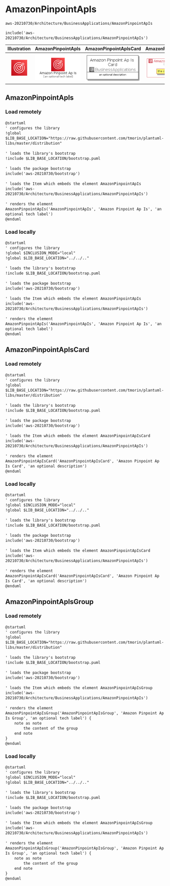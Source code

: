# AmazonPinpointApIs


```text
aws-20210730/Architecture/BusinessApplications/AmazonPinpointApIs
```

```text
include('aws-20210730/Architecture/BusinessApplications/AmazonPinpointApIs')
```



| Illustration | AmazonPinpointApIs | AmazonPinpointApIsCard | AmazonPinpointApIsGroup |
| :---: | :---: | :---: | :---: |
| ![illustration for Illustration](../../../aws-20210730/Architecture/BusinessApplications/AmazonPinpointApIs.png) | ![illustration for AmazonPinpointApIs](../../../aws-20210730/Architecture/BusinessApplications/AmazonPinpointApIs.Local.png) | ![illustration for AmazonPinpointApIsCard](../../../aws-20210730/Architecture/BusinessApplications/AmazonPinpointApIsCard.Local.png) | ![illustration for AmazonPinpointApIsGroup](../../../aws-20210730/Architecture/BusinessApplications/AmazonPinpointApIsGroup.Local.png) |




## AmazonPinpointApIs

### Load remotely
```plantuml
@startuml
' configures the library
!global $LIB_BASE_LOCATION="https://raw.githubusercontent.com/tmorin/plantuml-libs/master/distribution"

' loads the library's bootstrap
!include $LIB_BASE_LOCATION/bootstrap.puml

' loads the package bootstrap
include('aws-20210730/bootstrap')

' loads the Item which embeds the element AmazonPinpointApIs
include('aws-20210730/Architecture/BusinessApplications/AmazonPinpointApIs')

' renders the element
AmazonPinpointApIs('AmazonPinpointApIs', 'Amazon Pinpoint Ap Is', 'an optional tech label')
@enduml
```

### Load locally
```plantuml
@startuml
' configures the library
!global $INCLUSION_MODE="local"
!global $LIB_BASE_LOCATION="../../.."

' loads the library's bootstrap
!include $LIB_BASE_LOCATION/bootstrap.puml

' loads the package bootstrap
include('aws-20210730/bootstrap')

' loads the Item which embeds the element AmazonPinpointApIs
include('aws-20210730/Architecture/BusinessApplications/AmazonPinpointApIs')

' renders the element
AmazonPinpointApIs('AmazonPinpointApIs', 'Amazon Pinpoint Ap Is', 'an optional tech label')
@enduml
```

## AmazonPinpointApIsCard

### Load remotely
```plantuml
@startuml
' configures the library
!global $LIB_BASE_LOCATION="https://raw.githubusercontent.com/tmorin/plantuml-libs/master/distribution"

' loads the library's bootstrap
!include $LIB_BASE_LOCATION/bootstrap.puml

' loads the package bootstrap
include('aws-20210730/bootstrap')

' loads the Item which embeds the element AmazonPinpointApIsCard
include('aws-20210730/Architecture/BusinessApplications/AmazonPinpointApIs')

' renders the element
AmazonPinpointApIsCard('AmazonPinpointApIsCard', 'Amazon Pinpoint Ap Is Card', 'an optional description')
@enduml
```

### Load locally
```plantuml
@startuml
' configures the library
!global $INCLUSION_MODE="local"
!global $LIB_BASE_LOCATION="../../.."

' loads the library's bootstrap
!include $LIB_BASE_LOCATION/bootstrap.puml

' loads the package bootstrap
include('aws-20210730/bootstrap')

' loads the Item which embeds the element AmazonPinpointApIsCard
include('aws-20210730/Architecture/BusinessApplications/AmazonPinpointApIs')

' renders the element
AmazonPinpointApIsCard('AmazonPinpointApIsCard', 'Amazon Pinpoint Ap Is Card', 'an optional description')
@enduml
```

## AmazonPinpointApIsGroup

### Load remotely
```plantuml
@startuml
' configures the library
!global $LIB_BASE_LOCATION="https://raw.githubusercontent.com/tmorin/plantuml-libs/master/distribution"

' loads the library's bootstrap
!include $LIB_BASE_LOCATION/bootstrap.puml

' loads the package bootstrap
include('aws-20210730/bootstrap')

' loads the Item which embeds the element AmazonPinpointApIsGroup
include('aws-20210730/Architecture/BusinessApplications/AmazonPinpointApIs')

' renders the element
AmazonPinpointApIsGroup('AmazonPinpointApIsGroup', 'Amazon Pinpoint Ap Is Group', 'an optional tech label') {
    note as note
        the content of the group
    end note
}
@enduml
```

### Load locally
```plantuml
@startuml
' configures the library
!global $INCLUSION_MODE="local"
!global $LIB_BASE_LOCATION="../../.."

' loads the library's bootstrap
!include $LIB_BASE_LOCATION/bootstrap.puml

' loads the package bootstrap
include('aws-20210730/bootstrap')

' loads the Item which embeds the element AmazonPinpointApIsGroup
include('aws-20210730/Architecture/BusinessApplications/AmazonPinpointApIs')

' renders the element
AmazonPinpointApIsGroup('AmazonPinpointApIsGroup', 'Amazon Pinpoint Ap Is Group', 'an optional tech label') {
    note as note
        the content of the group
    end note
}
@enduml
```

